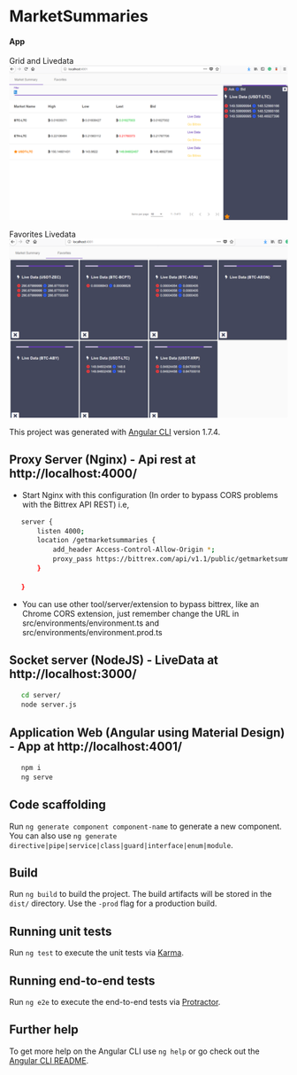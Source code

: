 # MarketSummaries

#### App

Grid and Livedata
![Alt text](img1.PNG?raw=true 'Grid and Livedata')

Favorites Livedata
![Alt text](img2.PNG?raw=true 'Favorites')

This project was generated with [Angular CLI](https://github.com/angular/angular-cli) version 1.7.4.

## Proxy Server (Nginx) - Api rest at http://localhost:4000/

* Start Nginx with this configuration (In order to bypass CORS problems with the Bittrex API REST) i.e,

```sh
   server {
       listen 4000;
       location /getmarketsummaries {
           add_header Access-Control-Allow-Origin *;
           proxy_pass https://bittrex.com/api/v1.1/public/getmarketsummaries;
       }

   }
```

* You can use other tool/server/extension to bypass bittrex, like an Chrome CORS extension, just remember change the URL in src/environments/environment.ts and src/environments/environment.prod.ts

## Socket server (NodeJS) - LiveData at http://localhost:3000/

```sh
   cd server/
   node server.js
```

## Application Web (Angular using Material Design) - App at http://localhost:4001/

```sh
   npm i
   ng serve
```

## Code scaffolding

Run `ng generate component component-name` to generate a new component. You can also use `ng generate directive|pipe|service|class|guard|interface|enum|module`.

## Build

Run `ng build` to build the project. The build artifacts will be stored in the `dist/` directory. Use the `-prod` flag for a production build.

## Running unit tests

Run `ng test` to execute the unit tests via [Karma](https://karma-runner.github.io).

## Running end-to-end tests

Run `ng e2e` to execute the end-to-end tests via [Protractor](http://www.protractortest.org/).

## Further help

To get more help on the Angular CLI use `ng help` or go check out the [Angular CLI README](https://github.com/angular/angular-cli/blob/master/README.md).
